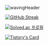
![wavingHeader](https://capsule-render.vercel.app/api?type=waving&height=200&text=Hello%20%20I'm%20Charlotte!&fontAlign=80&fontAlignY=40&color=gradient&fontSize=30)

<!--
[GitHub stats](https://github-readme-stats.vercel.app/api?username=devCharlotte&include_all_commits=true&show_icons=true&theme=radical)
-->

[![GitHub Streak](https://streak-stats.demolab.com/?user=devCharlotte&theme=highcontrast)](https://git.io/streak-stats)

[![Solved.ac
프로필](http://mazassumnida.wtf/api/v2/generate_badge?boj=devcharlotte)](https://solved.ac/devcharlotte)

[![Tistory's Card](https://github-readme-tistory-card.vercel.app/api?name={dev-charlotte}&postId={default})](https://github.com/loosie/github-readme-tistory-card)

